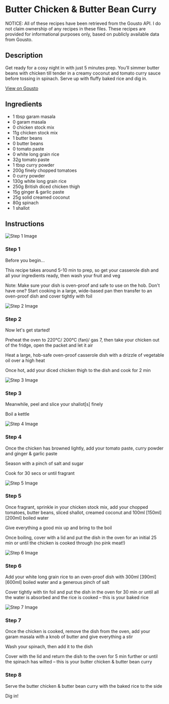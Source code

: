 # Butter Chicken & Butter Bean Curry

NOTICE: All of these recipes have been retrieved from the Gousto API. I do not claim ownership of any recipes in these files. These recipes are provided for informational purposes only, based on publicly available data from Gousto.

## Description

Get ready for a cosy night in with just 5 minutes prep. You’ll simmer butter beans with chicken till tender in a creamy coconut and tomato curry sauce before tossing in spinach. Serve up with fluffy baked rice and dig in.


[View on Gousto](https://www.gousto.co.uk/recipes/cookbook/butter-chicken-butter-bean-curry)

## Ingredients

- 1 tbsp garam masala
- 0 garam masala
- 0 chicken stock mix
- 11g chicken stock mix
- 1 butter beans
- 0 butter beans
- 0 tomato paste
- 0 white long grain rice
- 32g tomato paste
- 1 tbsp curry powder 
- 200g finely chopped tomatoes
- 0 curry powder
- 130g white long grain rice
- 250g British diced chicken thigh
- 15g ginger & garlic paste
- 25g solid creamed coconut
- 80g spinach
- 1 shallot

## Instructions

![Step 1 Image](https://production-media.gousto.co.uk/cms/recipe-step-image/Admin10mm-Step-1-2-1695729339637-x200.jpg)

### Step 1

Before you begin...

This recipe takes around 5-10 min<span class="text-danger"> </span>to prep, so get your casserole dish and all your ingredients ready, then wash your fruit and veg

Note: Make sure your dish is oven-proof and safe to use on the hob. Don't have one? Start cooking in a large, wide-based pan then transfer to an oven-proof dish and cover tightly with foil

![Step 2 Image](https://production-media.gousto.co.uk/cms/recipe-step-image/step-2-1695729342031-x200.jpg)

### Step 2

Now let's get started!

Preheat the oven to 220°C/ 200°C (fan)/ gas 7, then take your chicken out of the fridge, open the packet and let it air

Heat a large, hob-safe oven-proof casserole dish with a drizzle of vegetable oil over a high heat

Once hot, add your diced chicken thigh to the dish and cook for 2 min

![Step 3 Image](https://production-media.gousto.co.uk/cms/recipe-step-image/Step-3-1695729346696-x200.jpg)

### Step 3

Meanwhile, peel and slice your shallot[s] finely

Boil a kettle

![Step 4 Image](https://production-media.gousto.co.uk/cms/recipe-step-image/Step-4-1695729349289-x200.jpg)

### Step 4

Once the chicken has browned lightly, add your tomato paste, curry powder and ginger & garlic paste

Season with a pinch of salt and sugar

Cook for 30 secs or until fragrant

![Step 5 Image](https://production-media.gousto.co.uk/cms/recipe-step-image/Step-5-1695729351943-x200.jpg)

### Step 5

Once fragrant, sprinkle in your chicken stock mix, add your chopped tomatoes, butter beans, sliced shallot, creamed coconut and 100ml <span class="text-purple">[150ml] </span><span class="text-danger">[200ml]</span> boiled water

Give everything a good mix up and bring to the boil

Once boiling, cover with a lid and put the dish in the oven for an initial 25 min or until the chicken is cooked through (no pink meat!)

![Step 6 Image](https://production-media.gousto.co.uk/cms/recipe-step-image/Step-6-1695729354554-x200.jpg)

### Step 6

Add your white long grain rice to an oven-proof dish with 300ml <span class="text-purple">[390ml]</span><span class="text-danger"> [600ml] </span>boiled water and a generous pinch of salt

Cover tightly with tin foil and put the dish in the oven for 30 min or until all the water is absorbed and the rice is cooked – this is your baked rice

![Step 7 Image](https://production-media.gousto.co.uk/cms/recipe-step-image/Step-7-1695729357012-x200.jpg)

### Step 7

Once the chicken is cooked, remove the dish from the oven, add your garam masala with a knob of butter and give everything a stir

Wash your spinach, then add it to the dish

Cover with the lid and return the dish to the oven for 5 min further or until the spinach has wilted – this is your butter chicken & butter bean curry

### Step 8

Serve the butter chicken & butter bean curry with the baked rice to the side

Dig in!

